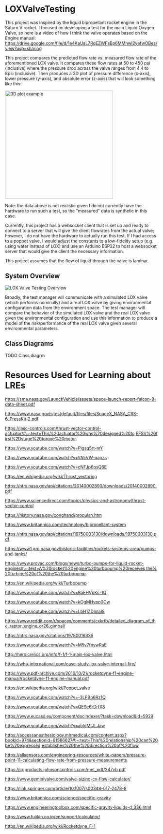 # LOXValveTesting

This project was inspired by the liquid bipropellant rocket engine in the Saturn V rocket. I focused on developing a test for the main Liquid Oxygen Valve, so here is a video of how I think the valve operates based on the Engine manual:
https://drive.google.com/file/d/1e4KaUaL7RqEZWFsBp6MMhwI2yefwOBes/view?usp=sharing

This project compares the predicted flow rate vs. measured flow rate of the aforementioned LOX valve. It compares these flow rates at 50 to 450 psi (inclusive) where the pressure drop across the valve ranges from 4.4 to 8psi (inclusive). Then produces a 3D plot of pressure difference (x-axis), lower pressure (y-axis), and absolute error (z-axis) that will look something like this:

<img width="355" alt="3D plot example" src="https://user-images.githubusercontent.com/35115515/171088854-00e071b4-8776-48e0-b868-270b5b7756d1.png">

Note: the data above is not realistic given I do not currently have the hardware to run such a test, so the "measured" data is synthetic in this case.

Currently, this project has a websocket client that is set up and ready to connect to a server that will give the client flowrates from the actual valve; however, I do not have the hardware to actually run this test. If I had access to a poppet valve, I would adjust the constants to a low-fidelity setup (e.g. using water instead of LOX) and use an Arduino ESP32 to host a websocket server that would give the client the necessary information.

This project assumes that the flow of liquid through the valve is laminar.

## System Overview

![LOX Valve Testing Overview](https://user-images.githubusercontent.com/35115515/171089675-2fb067ec-056d-4114-bcde-b4ce933fcaa7.png)


Broadly, the test manager will communicate with a simulated LOX valve (which performs nominally) and a real LOX valve by giving environmental configuration data from the environment space. The test manager will compare the behavior of the simulated LOX valve and the real LOX valve given the environmental configuration and use this information to produce a model of the risk/performance of the real LOX valve given several environmental parameters.

## Class Diagrams

TODO Class diagrm


# Resources Used for Learning about LREs

https://sma.nasa.gov/LaunchVehicle/assets/space-launch-report-falcon-9-data-sheet.pdf

https://www.nasa.gov/sites/default/files/files/SpaceX_NASA_CRS-6_PressKit-2.pdf

https://jasc-controls.com/thrust-vector-control-actuator/#:~:text=This%20actuator%20was%20designed%20to,EFSV%20first%2Dstage%20torque%20motor.

https://www.youtube.com/watch?v=Pigsq5rt-mY

https://www.youtube.com/watch?v=VA5VW-qapzs

https://www.youtube.com/watch?v=cNFJp6psQ6E

https://en.wikipedia.org/wiki/Thrust_vectoring

https://ntrs.nasa.gov/api/citations/20140002890/downloads/20140002890.pdf

https://www.sciencedirect.com/topics/physics-and-astronomy/thrust-vector-control

https://history.nasa.gov/conghand/propulsn.htm

https://www.britannica.com/technology/bipropellant-system

https://ntrs.nasa.gov/api/citations/19750003130/downloads/19750003130.pdf

https://www1.grc.nasa.gov/historic-facilities/rockets-systems-area/pumps-and-tanks/

https://www.provac.com/blogs/news/turbo-pumps-for-liquid-rocket-engines#:~:text=A%20rocket%20engine%20turbopump%20receives,the%20turbine%20of%20the%20turbopump.

https://en.wikipedia.org/wiki/Turbopump

https://www.youtube.com/watch?v=BaEHVpKc-1Q

https://www.youtube.com/watch?v=kOgMHypp0Cw

https://www.youtube.com/watch?v=LbH1ZDImaI8

https://www.reddit.com/r/spacex/comments/cxkrtb/detailed_diagram_of_the_raptor_engine_er26_gimbal/

https://ntrs.nasa.gov/citations/19780016336

https://www.youtube.com/watch?v=M5v7fnywRaE

http://heroicrelics.org/info/f-1/f-1-main-lox-valve.html

https://wha-international.com/case-study-lox-valve-internal-fire/

https://www.pdf-archive.com/2016/10/21/rocketdyne-f1-engine-manual/rocketdyne-f1-engine-manual.pdf

https://en.wikipedia.org/wiki/Poppet_valve

https://www.youtube.com/watch?v=-3LPBo6Rz1Q

https://www.youtube.com/watch?v=QESe6rDrfX8

https://www.eucass.eu/component/docindexer/?task=download&id=5929

https://www.youtube.com/watch?v=abldMtJLJaw

https://accessanesthesiology.mhmedical.com/content.aspx?bookid=974&sectionid=61586627#:~:text=This%20relationship%20can%20be%20expressed,establishes%20the%20direction%20of%20flow

https://allsensors.com/engineering-resources/white-papers/pressure-point-11-calculating-flow-rate-from-pressure-measurements

https://cgproducts.johnsoncontrols.com/met_pdf/347vb.pdf

https://www.geminivalve.com/valve-sizing-cv-flow-calculator/

https://link.springer.com/article/10.1007/s00348-017-2478-8

https://www.britannica.com/science/specific-gravity

https://www.engineeringtoolbox.com/specific-gravity-liquids-d_336.html

https://www.fujikin.co.jp/en/support/calculator/

https://en.wikipedia.org/wiki/Rocketdyne_F-1

